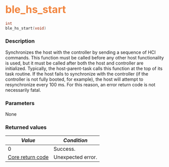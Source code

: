 ## <font color="#F2853F" style="font-size:24pt">ble\_hs\_start</font>

```c
int
ble_hs_start(void)
```

### Description

Synchronizes the host with the controller by sending a sequence of HCI commands.  This function must be called before any other host functionality is used, but it must be called after both the host and controller are initialized.  Typically, the host-parent-task calls this function at the top of its task routine.  If the host fails to synchronize with the controller (if the controller is not fully booted, for example), the host will attempt to resynchronize every 100 ms.  For this reason, an error return code is not necessarily fatal.

### Parameters

None

### Returned values

| *Value* | *Condition* |
|---------|-------------|
| 0 | Success. |
| [Core return code](../../ble_hs_return_codes/#return-codes-core) | Unexpected error. |
